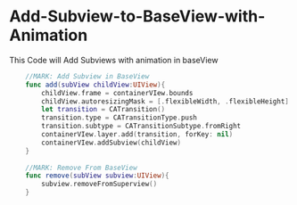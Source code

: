 # Add-Subview-to-BaseView-with-Animation
This Code will Add Subviews with animation in baseView

```swift
    //MARK: Add Subview in BaseView
    func add(subView childView:UIView){
        childView.frame = containerVIew.bounds
        childView.autoresizingMask = [.flexibleWidth, .flexibleHeight]
        let transition = CATransition()
        transition.type = CATransitionType.push
        transition.subtype = CATransitionSubtype.fromRight
        containerVIew.layer.add(transition, forKey: nil)
        containerVIew.addSubview(childView)
    }
    
    //MARK: Remove From BaseView
    func remove(subView subview:UIView){
        subview.removeFromSuperview()
    }
```
